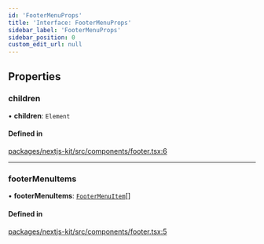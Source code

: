 ```yaml
---
id: 'FooterMenuProps'
title: 'Interface: FooterMenuProps'
sidebar_label: 'FooterMenuProps'
sidebar_position: 0
custom_edit_url: null
---
```


## Properties

### children

• **children**: `Element`

#### Defined in

[packages/nextjs-kit/src/components/footer.tsx:6](https://github.com/pantheon-systems/decoupled-kit-js/blob/32b3f2995/packages/nextjs-kit/src/components/footer.tsx#L6)

---

### footerMenuItems

• **footerMenuItems**: [`FooterMenuItem`](../modules.md#footermenuitem)[]

#### Defined in

[packages/nextjs-kit/src/components/footer.tsx:5](https://github.com/pantheon-systems/decoupled-kit-js/blob/32b3f2995/packages/nextjs-kit/src/components/footer.tsx#L5)
